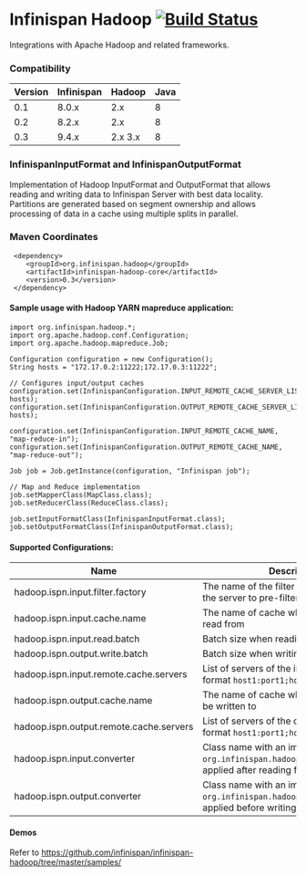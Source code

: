 # Infinispan Hadoop   [![Build Status](https://travis-ci.org/infinispan/infinispan-hadoop.svg?branch=master)](https://travis-ci.org/infinispan/infinispan-hadoop)

Integrations with Apache Hadoop and related frameworks.

### Compatibility

| Version  | Infinispan | Hadoop | Java
| -------- | ---------- | ----- | ----
| 0.1  | 8.0.x  | 2.x | 8 |
| 0.2  | 8.2.x  | 2.x | 8 |
| 0.3  | 9.4.x | 2.x 3.x | 8 |

### InfinispanInputFormat and InfinispanOutputFormat

Implementation of Hadoop InputFormat and OutputFormat that allows reading and writing data to Infinispan Server with best data locality. 
Partitions are generated based on segment ownership and allows processing of data in a cache using multiple splits in parallel. 

### Maven Coordinates

```
 <dependency>  
    <groupId>org.infinispan.hadoop</groupId>  
    <artifactId>infinispan-hadoop-core</artifactId>  
    <version>0.3</version>
 </dependency>  
```

#### Sample usage with Hadoop YARN mapreduce application:

```
import org.infinispan.hadoop.*;
import org.apache.hadoop.conf.Configuration;
import org.apache.hadoop.mapreduce.Job;

Configuration configuration = new Configuration();
String hosts = "172.17.0.2:11222;172.17.0.3:11222";

// Configures input/output caches
configuration.set(InfinispanConfiguration.INPUT_REMOTE_CACHE_SERVER_LIST, hosts);
configuration.set(InfinispanConfiguration.OUTPUT_REMOTE_CACHE_SERVER_LIST, hosts);

configuration.set(InfinispanConfiguration.INPUT_REMOTE_CACHE_NAME, "map-reduce-in");
configuration.set(InfinispanConfiguration.OUTPUT_REMOTE_CACHE_NAME, "map-reduce-out");

Job job = Job.getInstance(configuration, "Infinispan job");

// Map and Reduce implementation
job.setMapperClass(MapClass.class);
job.setReducerClass(ReduceClass.class);

job.setInputFormatClass(InfinispanInputFormat.class);
job.setOutputFormatClass(InfinispanOutputFormat.class);

```

#### Supported Configurations:

Name          | Description | Default
------------- | -------------|----------
hadoop.ispn.input.filter.factory  | The name of the filter factory deployed on the server to pre-filter data before reading | null (no filtering)
hadoop.ispn.input.cache.name  | The name of cache where data will be read from | "default"
hadoop.ispn.input.read.batch | Batch size when reading from the cache | 5000
hadoop.ispn.output.write.batch | Batch size when writing to the cache | 500
hadoop.ispn.input.remote.cache.servers | List of servers of the input cache, in the format ```host1:port1;host2:port2``` | localhost:11222
hadoop.ispn.output.cache.name | The name of cache where job results will be written to | "default"
hadoop.ispn.output.remote.cache.servers |  List of servers of the output cache, in the format ```host1:port1;host2:port2```
hadoop.ispn.input.converter | Class name with an implementation of ```org.infinispan.hadoop.KeyValueConverter```, applied after reading from the cache | null (no converting)
hadoop.ispn.output.converter | Class name with an implementation of ```org.infinispan.hadoop.KeyValueConverter```, applied before writing | null (no converting)

#### Demos

Refer to https://github.com/infinispan/infinispan-hadoop/tree/master/samples/

